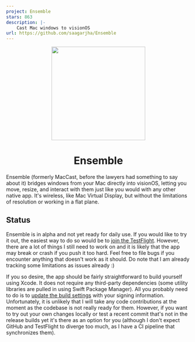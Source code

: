 ```yaml
---
project: Ensemble
stars: 863
description: |-
    Cast Mac windows to visionOS
url: https://github.com/saagarjha/Ensemble
---
```


<p align="center">
<img height="256" src="https://github.com/saagarjha/Ensemble/raw/main/macOS/Assets.xcassets/AppIcon.appiconset/icon_512x512%402x.png" />
</p>

<h1 align="center">Ensemble</h1>

Ensemble (formerly MacCast, before the lawyers had something to say about it) bridges windows from your Mac directly into visionOS, letting you move, resize, and interact with them just like you would with any other native app. It's wireless, like Mac Virtual Display, but without the limitations of resolution or working in a flat plane.

## Status

Ensemble is in alpha and not yet ready for daily use. If you would like to try it out, the easiest way to do so would be to [join the TestFlight](https://testflight.apple.com/join/Pq1HzHqe). However, there are a lot of things I still need to work on and it is likely that the app may break or crash if you push it too hard. Feel free to file bugs if you encounter anything that doesn't work as it should. Do note that I am already tracking some limitations as issues already :)

If you so desire, the app should be fairly straightforward to build yourself using Xcode. It does not require any third-party dependencies (some utility libraries are pulled in using Swift Package Manager). All you probably need to do is to [update the build settings](https://github.com/saagarjha/Ensemble/blob/main/Configs/Deployment.xcconfig) with your signing information. Unfortunately, it is unlikely that I will take any code contributions at the moment as the codebase is not really ready for them. However, if you want to try out your own changes locally or test a recent commit that's not in the release builds yet it's there as an option for you (although I don't expect GitHub and TestFlight to diverge too much, as I have a CI pipeline that synchronizes them).

